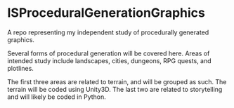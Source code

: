 # ISProceduralGenerationGraphics
A repo representing my independent study of procedurally generated graphics.

Several forms of procedural generation will be covered here.  Areas of intended study include landscapes, cities, dungeons, RPG quests, and plotlines.

The first three areas are related to terrain, and will be grouped as such.  The terrain will be coded using Unity3D.  The last two are related to storytelling and will likely be coded in Python.

